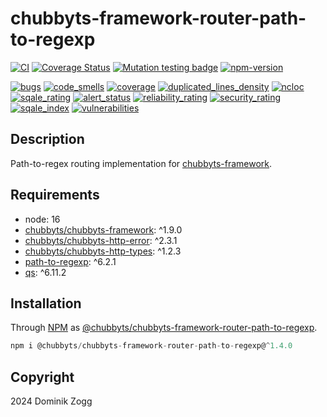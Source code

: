 # chubbyts-framework-router-path-to-regexp

[![CI](https://github.com/chubbyts/chubbyts-framework-router-path-to-regexp/workflows/CI/badge.svg?branch=master)](https://github.com/chubbyts/chubbyts-framework-router-path-to-regexp/actions?query=workflow%3ACI)
[![Coverage Status](https://coveralls.io/repos/github/chubbyts/chubbyts-framework-router-path-to-regexp/badge.svg?branch=master)](https://coveralls.io/github/chubbyts/chubbyts-framework-router-path-to-regexp?branch=master)
[![Mutation testing badge](https://img.shields.io/endpoint?style=flat&url=https%3A%2F%2Fbadge-api.stryker-mutator.io%2Fgithub.com%2Fchubbyts%2Fchubbyts-framework-router-path-to-regexp%2Fmaster)](https://dashboard.stryker-mutator.io/reports/github.com/chubbyts/chubbyts-framework-router-path-to-regexp/master)
[![npm-version](https://img.shields.io/npm/v/@chubbyts/chubbyts-framework-router-path-to-regexp.svg)](https://www.npmjs.com/package/@chubbyts/chubbyts-framework-router-path-to-regexp)

[![bugs](https://sonarcloud.io/api/project_badges/measure?project=chubbyts_chubbyts-framework-router-path-to-regexp&metric=bugs)](https://sonarcloud.io/dashboard?id=chubbyts_chubbyts-framework-router-path-to-regexp)
[![code_smells](https://sonarcloud.io/api/project_badges/measure?project=chubbyts_chubbyts-framework-router-path-to-regexp&metric=code_smells)](https://sonarcloud.io/dashboard?id=chubbyts_chubbyts-framework-router-path-to-regexp)
[![coverage](https://sonarcloud.io/api/project_badges/measure?project=chubbyts_chubbyts-framework-router-path-to-regexp&metric=coverage)](https://sonarcloud.io/dashboard?id=chubbyts_chubbyts-framework-router-path-to-regexp)
[![duplicated_lines_density](https://sonarcloud.io/api/project_badges/measure?project=chubbyts_chubbyts-framework-router-path-to-regexp&metric=duplicated_lines_density)](https://sonarcloud.io/dashboard?id=chubbyts_chubbyts-framework-router-path-to-regexp)
[![ncloc](https://sonarcloud.io/api/project_badges/measure?project=chubbyts_chubbyts-framework-router-path-to-regexp&metric=ncloc)](https://sonarcloud.io/dashboard?id=chubbyts_chubbyts-framework-router-path-to-regexp)
[![sqale_rating](https://sonarcloud.io/api/project_badges/measure?project=chubbyts_chubbyts-framework-router-path-to-regexp&metric=sqale_rating)](https://sonarcloud.io/dashboard?id=chubbyts_chubbyts-framework-router-path-to-regexp)
[![alert_status](https://sonarcloud.io/api/project_badges/measure?project=chubbyts_chubbyts-framework-router-path-to-regexp&metric=alert_status)](https://sonarcloud.io/dashboard?id=chubbyts_chubbyts-framework-router-path-to-regexp)
[![reliability_rating](https://sonarcloud.io/api/project_badges/measure?project=chubbyts_chubbyts-framework-router-path-to-regexp&metric=reliability_rating)](https://sonarcloud.io/dashboard?id=chubbyts_chubbyts-framework-router-path-to-regexp)
[![security_rating](https://sonarcloud.io/api/project_badges/measure?project=chubbyts_chubbyts-framework-router-path-to-regexp&metric=security_rating)](https://sonarcloud.io/dashboard?id=chubbyts_chubbyts-framework-router-path-to-regexp)
[![sqale_index](https://sonarcloud.io/api/project_badges/measure?project=chubbyts_chubbyts-framework-router-path-to-regexp&metric=sqale_index)](https://sonarcloud.io/dashboard?id=chubbyts_chubbyts-framework-router-path-to-regexp)
[![vulnerabilities](https://sonarcloud.io/api/project_badges/measure?project=chubbyts_chubbyts-framework-router-path-to-regexp&metric=vulnerabilities)](https://sonarcloud.io/dashboard?id=chubbyts_chubbyts-framework-router-path-to-regexp)

## Description

Path-to-regex routing implementation for [chubbyts-framework][2].

## Requirements

 * node: 16
 * [chubbyts/chubbyts-framework][2]: ^1.9.0
 * [chubbyts/chubbyts-http-error][3]: ^2.3.1
 * [chubbyts/chubbyts-http-types][4]: ^1.2.3
 * [path-to-regexp][5]: ^6.2.1
 * [qs][6]: ^6.11.2

## Installation

Through [NPM](https://www.npmjs.com) as [@chubbyts/chubbyts-framework-router-path-to-regexp][1].

```ts
npm i @chubbyts/chubbyts-framework-router-path-to-regexp@^1.4.0
```

## Copyright

2024 Dominik Zogg

[1]: https://www.npmjs.com/package/@chubbyts/chubbyts-framework-router-path-to-regexp
[2]: https://www.npmjs.com/package/@chubbyts/chubbyts-framework
[3]: https://www.npmjs.com/package/@chubbyts/chubbyts-http-error
[4]: https://www.npmjs.com/package/@chubbyts/chubbyts-http-types
[5]: https://www.npmjs.com/package/path-to-regexp
[6]: https://www.npmjs.com/package/qs
